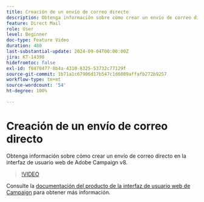 ```yaml
---
title: Creación de un envío de correo directo
description: Obtenga información sobre cómo crear un envío de correo directo en la interfaz de usuario web de Adobe Campaign v8.
feature: Direct Mail
role: User
level: Beginner
doc-type: Feature Video
duration: 480
last-substantial-update: 2024-09-04T00:00:00Z
jira: KT-14398
hidefromtoc: false
exl-id: f8470477-8b4a-4310-8325-53732c77129f
source-git-commit: 1b71a1c67906d17b547c1d6089affafb272b9257
workflow-type: tm+mt
source-wordcount: '54'
ht-degree: 100%

---
```


# Creación de un envío de correo directo

Obtenga información sobre cómo crear un envío de correo directo en la interfaz de usuario web de Adobe Campaign v8.

>[!VIDEO](https://video.tv.adobe.com/v/3433316/?learn=on)

Consulte la [documentación del producto de la interfaz de usuario web de Campaign](https://experienceleague.adobe.com/es/docs/campaign-web/v8/msg/direct-mail/gs-direct-mail) para obtener más información.

